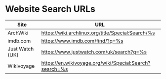 # Website Search URLs

|Site|URL|
|---|---|
|ArchWiki|https://wiki.archlinux.org/title/Special:Search/%s|
|imdb.com|https://www.imdb.com/find/?q=%s|
|Just Watch (UK)|https://www.justwatch.com/uk/search?q=%s|
|Wikivoyage|https://en.wikivoyage.org/wiki/Special:Search?search=%s|

